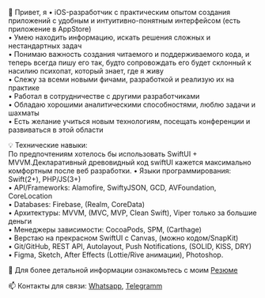 <p>👋 Привет, я • iOS-разработчик с практическим опытом создания приложений с удобным и интуитивно-понятным интерфейсом (есть приложение в AppStore)</br>
• Умею находить информацию, искать решения сложных и нестандартных задач</br>
• Понимаю важность создания читаемого и поддерживаемого кода, и теперь всегда пишу его так, будто сопровождать его будет склонный к насилию психопат, который знает, где я живу</br>
• Слежу за всеми новыми фичами, разработкой и реализую их на практике</br>
• Работал в сотрудничестве с другими разработчиками</br>
• Обладаю хорошими аналитическими способностями, люблю задачи и шахматы</br>
• Есть желание учиться новым технологиям, посещать конференции и развиваться в этой области</p>

<p>💡 Технические навыки: </br>
По предпочтениям хотелось бы использовать SwiftUI + MVVM.Декларативный древовидный код swiftUI кажется максимально комфортным после веб разработки.
• Языки программирования: Swift(2+), PHP/JS(3+)</br>
• API/Frameworks: Alamofire, SwiftyJSON, GCD, AVFoundation, CoreLocation</br>
• Databases: Firebase, (Realm, CoreData)</br>
• Архитектуры: MVVM, (MVC, MVP, Clean Swift), Viper только за большие деньги</br>
• Менеджеры зависимости: CocoaPods, SPM, (Carthage)</br>
• Верстаю на прекрасном SwiftUI с Canvas, (можно кодом/SnapKit)</br>
• Git/GitHub, REST API, Autolayout, Push Notifications, (SOLID, KISS, DRY)</br>
• Figma, Sketch, After Effects (Lottie/Rive анимации), Photoshop.</br>
</p>

📄 Для более детальной информации ознакомьтесь с моим <a href="https://drive.google.com/file/d/1SpVcB1UJYebwgfaL3DLxxQQlhU0wdmyv/view?usp=sharing" rel="nofollow">Резюме</a>

📫 Контакты для связи: <a href="https://wa.me/79671011019?text=Vacancy%20iOS-Developer" rel="nofollow">Whatsapp</a>, <a href="https://telegram.me/MoTivaTion_4LiFe" rel="nofollow">Telegramm</a>

<!---
exepr0gaming/exepr0gaming is a ✨ special ✨ repository because its `README.md` (this file) appears on your GitHub profile.
You can click the Preview link to take a look at your changes.
--->
